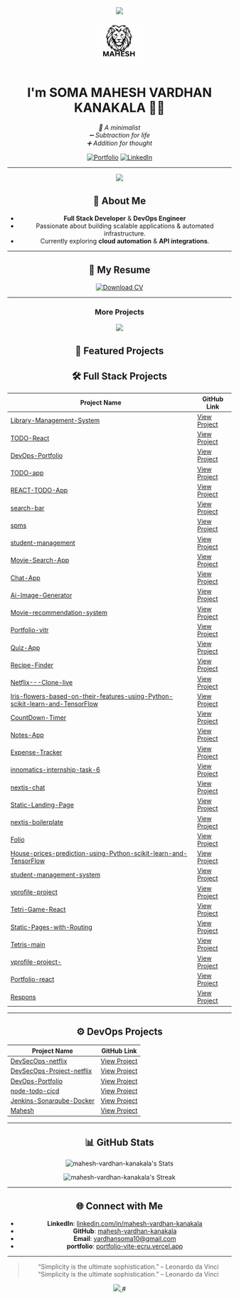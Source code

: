 <p align="center">
  <picture>
  <source media="(prefers-color-scheme: dark)" srcset="https://capsule-render.vercel.app/api?type=waving&color=gradient&height=100&section=header&text=Hi%20There!%20👋&fontSize=60">
   <source media="(prefers-color-scheme: light)" srcset="https://capsule-render.vercel.app/api?type=waving&color=gradient&height=100&section=header&text=Hi%20There!%20👋&fontSize=60&fontColor=000000">

  <img src="https://readme-typing-svg.herokuapp.com/?font=Righteous&size=24&center=true&vCenter=true&width=500&height=70&duration=4000&lines=My+name+is+Mahesh;I'm+a+Full-Stack+Developer+👨‍💻;I'm+a+DevOps Engineer+👨‍💻A+problem+solver+💡;A+Innovative+thinker+✨;A+cool+guy+😎✌;and...+oh!,+I+can+center+a+Div+flawlessly+😏;" />
</p>
<div align="center">
  <img src="/public/brands/logo.svg" width="100" height="100" alt="Logo">

  # I'm SOMA MAHESH VARDHAN KANAKALA 👋🏻
 
  <p>
    <em>🌿 A minimalist</em> <br>
    <em>➖ Subtraction for life</em> <br>
    <em>➕ Addition for thought</em>
  </p>
  
  [![Portfolio](https://img.shields.io/badge/Portfolio-000?style=for-the-badge&logo=vercel&logoColor=yellow)](https://portfolio-vite-ecru.vercel.app/)
  [![LinkedIn](https://img.shields.io/badge/LinkedIn-0A66C2?style=for-the-badge&logo=linkedin&logoColor=white)](https://www.linkedin.com/in/mahesh-vardhan-kanakala/ )

---

<a href="https://visitcount.itsvg.in">
  <img src="https://visitcount.itsvg.in/api?id=mahesh-vardhan-kanakala&label=Profile%20Views&pretty=false" />
</a>

## 🚀 About Me
- **Full Stack Developer** & **DevOps Engineer**  
- Passionate about building scalable applications & automated infrastructure.  
- Currently exploring **cloud automation** & **API integrations**.  

---
<h2 align="center">📄 My Resume</h2>

<div align="center">
  <a href="/public/My Resume.pdf" target="_blank">
    <img src="https://img.shields.io/badge/Download_CV-📄_PDF-FF6B6B?style=for-the-badge&logo=adobe-acrobat-reader&logoColor=white" alt="Download CV" />
  </a>
</div>

---
<div align="center">
  <h3>More Projects</h3>
  <a href="https://github.com/mahesh-vardhan-kanakala?tab=repositories" target="_blank">
    <img src="https://img.shields.io/badge/View%20All-My%20Repositories-blue?style=for-the-badge&logo=github"/>
  </a>
</div>

<h2 align="center">🚀 Featured Projects</h2>

## 🛠️ Full Stack Projects

| Project Name | GitHub Link |
|--------------|-------------|
| [Library-Management-System](https://github.com/mahesh-vardhan-kanakala/Library-Management-System) | [View Project](https://github.com/mahesh-vardhan-kanakala/Library-Management-System) |
| [TODO-React](https://github.com/mahesh-vardhan-kanakala/TODO-React) | [View Project](https://github.com/mahesh-vardhan-kanakala/TODO-React) |
| [DevOps-Portfolio](https://github.com/mahesh-vardhan-kanakala/DevOps-Portfolio) | [View Project](https://github.com/mahesh-vardhan-kanakala/DevOps-Portfolio) |
| [TODO-app](https://github.com/mahesh-vardhan-kanakala/TODO-app) | [View Project](https://github.com/mahesh-vardhan-kanakala/TODO-app) |
| [REACT-TODO-App](https://github.com/mahesh-vardhan-kanakala/REACT-TODO-App) | [View Project](https://github.com/mahesh-vardhan-kanakala/REACT-TODO-App) |
| [search-bar](https://github.com/mahesh-vardhan-kanakala/search-bar) | [View Project](https://github.com/mahesh-vardhan-kanakala/search-bar) |
| [spms](https://github.com/mahesh-vardhan-kanakala/spms) | [View Project](https://github.com/mahesh-vardhan-kanakala/spms) |
| [student-management](https://github.com/mahesh-vardhan-kanakala/student-management) | [View Project](https://github.com/mahesh-vardhan-kanakala/student-management) |
| [Movie-Search-App](https://github.com/mahesh-vardhan-kanakala/Movie-Search-App) | [View Project](https://github.com/mahesh-vardhan-kanakala/Movie-Search-App) |
| [Chat-App](https://github.com/mahesh-vardhan-kanakala/Chat-App) | [View Project](https://github.com/mahesh-vardhan-kanakala/Chat-App) |
| [Ai-Image-Generator](https://github.com/mahesh-vardhan-kanakala/Ai-Image-Generator) | [View Project](https://github.com/mahesh-vardhan-kanakala/Ai-Image-Generator) |
| [Movie-recommendation-system](https://github.com/mahesh-vardhan-kanakala/Movie-recommendation-system) | [View Project](https://github.com/mahesh-vardhan-kanakala/Movie-recommendation-system) |
| [Portfolio-vitr](https://github.com/mahesh-vardhan-kanakala/Portfolio-vitr) | [View Project](https://github.com/mahesh-vardhan-kanakala/Portfolio-vitr) |
| [Quiz-App](https://github.com/mahesh-vardhan-kanakala/Quiz-App) | [View Project](https://github.com/mahesh-vardhan-kanakala/Quiz-App) |
| [Recipe-Finder](https://github.com/mahesh-vardhan-kanakala/Recipe-Finder) | [View Project](https://github.com/mahesh-vardhan-kanakala/Recipe-Finder) |
| [Netflix---Clone-live](https://github.com/mahesh-vardhan-kanakala/Netflix---Clone-live) | [View Project](https://github.com/mahesh-vardhan-kanakala/Netflix---Clone-live) |
| [Iris-flowers-based-on-their-features-using-Python-scikit-learn-and-TensorFlow](https://github.com/mahesh-vardhan-kanakala/Iris-flowers-based-on-their-features-using-Python-scikit-learn-and-TensorFlow) | [View Project](https://github.com/mahesh-vardhan-kanakala/Iris-flowers-based-on-their-features-using-Python-scikit-learn-and-TensorFlow) |
| [CountDown-Timer](https://github.com/mahesh-vardhan-kanakala/CountDown-Timer) | [View Project](https://github.com/mahesh-vardhan-kanakala/CountDown-Timer) |
| [Notes-App](https://github.com/mahesh-vardhan-kanakala/Notes-App) | [View Project](https://github.com/mahesh-vardhan-kanakala/Notes-App) |
| [Expense-Tracker](https://github.com/mahesh-vardhan-kanakala/Expense-Tracker) | [View Project](https://github.com/mahesh-vardhan-kanakala/Expense-Tracker) |
| [innomatics-internship-task-6](https://github.com/mahesh-vardhan-kanakala/innomatics-internship-task-6) | [View Project](https://github.com/mahesh-vardhan-kanakala/innomatics-internship-task-6) |
| [nextjs-chat](https://github.com/mahesh-vardhan-kanakala/nextjs-chat) | [View Project](https://github.com/mahesh-vardhan-kanakala/nextjs-chat) |
| [Static-Landing-Page](https://github.com/mahesh-vardhan-kanakala/Static-Landing-Page) | [View Project](https://github.com/mahesh-vardhan-kanakala/Static-Landing-Page) |
| [nextjs-boilerplate](https://github.com/mahesh-vardhan-kanakala/nextjs-boilerplate) | [View Project](https://github.com/mahesh-vardhan-kanakala/nextjs-boilerplate) |
| [Folio](https://github.com/mahesh-vardhan-kanakala/Folio) | [View Project](https://github.com/mahesh-vardhan-kanakala/Folio) |
| [House-prices-prediction-using-Python-scikit-learn-and-TensorFlow](https://github.com/mahesh-vardhan-kanakala/House-prices-prediction-using-Python-scikit-learn-and-TensorFlow) | [View Project](https://github.com/mahesh-vardhan-kanakala/House-prices-prediction-using-Python-scikit-learn-and-TensorFlow) |
| [student-management-system](https://github.com/mahesh-vardhan-kanakala/student-management-system) | [View Project](https://github.com/mahesh-vardhan-kanakala/student-management-system) |
| [vprofile-project](https://github.com/mahesh-vardhan-kanakala/vprofile-project) | [View Project](https://github.com/mahesh-vardhan-kanakala/vprofile-project) |
| [Tetri-Game-React](https://github.com/mahesh-vardhan-kanakala/Tetri-Game-React) | [View Project](https://github.com/mahesh-vardhan-kanakala/Tetri-Game-React) |
| [Static-Pages-with-Routing](https://github.com/mahesh-vardhan-kanakala/Static-Pages-with-Routing) | [View Project](https://github.com/mahesh-vardhan-kanakala/Static-Pages-with-Routing) |
| [Tetris-main](https://github.com/mahesh-vardhan-kanakala/Tetris-main) | [View Project](https://github.com/mahesh-vardhan-kanakala/Tetris-main) |
| [vprofile-project-](https://github.com/mahesh-vardhan-kanakala/vprofile-project-) | [View Project](https://github.com/mahesh-vardhan-kanakala/vprofile-project-) |
| [Portfolio-react](https://github.com/mahesh-vardhan-kanakala/portfolio-react) | [View Project](https://github.com/mahesh-vardhan-kanakala/portfolio-react) |
| [Respons](https://github.com/mahesh-vardhan-kanakala/Respons) | [View Project](https://github.com/mahesh-vardhan-kanakala/Respons) |

---

## ⚙️ DevOps Projects

| Project Name | GitHub Link |
|--------------|-------------|
| [DevSecOps-netflix](https://github.com/mahesh-vardhan-kanakala/DevSecOps-netflix) | [View Project](https://github.com/mahesh-vardhan-kanakala/DevSecOps-netflix) |
| [DevSecOps-Project-netflix](https://github.com/mahesh-vardhan-kanakala/DevSecOps-Project-netflix) | [View Project](https://github.com/mahesh-vardhan-kanakala/DevSecOps-Project-netflix) |
| [DevOps-Portfolio](https://github.com/mahesh-vardhan-kanakala/DevOps-Portfolio) | [View Project](https://github.com/mahesh-vardhan-kanakala/DevOps-Portfolio) |
| [node-todo-cicd](https://github.com/mahesh-vardhan-kanakala/node-todo-cicd) | [View Project](https://github.com/mahesh-vardhan-kanakala/node-todo-cicd) |
| [Jenkins-Sonarqube-Docker](https://github.com/mahesh-vardhan-kanakala/Jenkins-Sonarqube-Docker) | [View Project](https://github.com/mahesh-vardhan-kanakala/Jenkins-Sonarqube-Docker) |
| [Mahesh](https://github.com/mahesh-vardhan-kanakala/Mahesh) | [View Project](https://github.com/mahesh-vardhan-kanakala/Mahesh) |


---

## 📊 GitHub Stats  
![mahesh-vardhan-kanakala's Stats](https://github-readme-stats.vercel.app/api?username=mahesh-vardhan-kanakala&theme=tokyonight&show_icons=true&hide_border=false&count_private=true)  

![mahesh-vardhan-kanakala's Streak](https://github-readme-streak-stats.herokuapp.com/?user=mahesh-vardhan-kanakala&theme=tokyonight&hide_border=false)  

---

## 🌐 Connect with Me
- **LinkedIn**: [linkedin.com/in/mahesh-vardhan-kanakala](https://www.linkedin.com/in/mahesh-vardhan-kanakala)  
- **GitHub**: [mahesh-vardhan-kanakala](https://github.com/mahesh-vardhan-kanakala)  
- **Email**: [vardhansoma10@gmail.com](mailto:vardhansoma10@gmail.com)  
- **portfolio**: [portfolio-vite-ecru.vercel.app](https://portfolio-vite-ecru.vercel.app/)

---

> “Simplicity is the ultimate sophistication.” – Leonardo da Vinci
 “Simplicity is the ultimate sophistication.” – Leonardo da Vinci



<a href="https://visitcount.itsvg.in">
  <img src="https://visitcount.itsvg.in/api?id=mahesh-vardhan-kanakala&label=Profile%20Views&pretty=false" />
</a>
#
